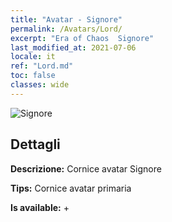 ```yaml
---
title: "Avatar - Signore"
permalink: /Avatars/Lord/
excerpt: "Era of Chaos  Signore"
last_modified_at: 2021-07-06
locale: it
ref: "Lord.md"
toc: false
classes: wide
---
```

 ![Signore](/images/a/bg_head_mainView.png)

## Dettagli

 **Descrizione:** Cornice avatar Signore 

 **Tips:** Cornice avatar primaria 

 **Is available:**  + 

